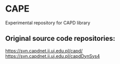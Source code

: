 # CAPE
Experimental repository for CAPD library

## Original source code repositories:

https://svn.capdnet.ii.uj.edu.pl/capd/  
https://svn.capdnet.ii.uj.edu.pl/capdDynSys4
